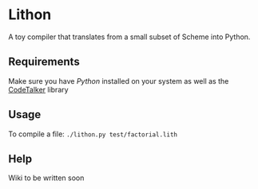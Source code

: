 # Lithon

A toy compiler that translates from a small subset of Scheme into Python.

## Requirements

Make sure you have *Python* installed on your system as well as the [CodeTalker](http://jaredforsyth.com/projects/codetalker/) library
  
## Usage

To compile a file: ``./lithon.py test/factorial.lith``
  
## Help

Wiki to be written soon